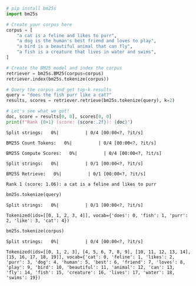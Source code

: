 
``` python
# pip install bm25s
import bm25s

# Create your corpus here
corpus = [
    "a cat is a feline and likes to purr",
    "a dog is the human's best friend and loves to play",
    "a bird is a beautiful animal that can fly",
    "a fish is a creature that lives in water and swims",
]

# Create the BM25 model and index the corpus
retriever = bm25s.BM25(corpus=corpus)
retriever.index(bm25s.tokenize(corpus))

# Query the corpus and get top-k results
query = "does the fish purr like a cat?"
results, scores = retriever.retrieve(bm25s.tokenize(query), k=2)

# Let's see what we got!
doc, score = results[0, 0], scores[0, 0]
print(f"Rank {0+1} (score: {score:.2f}): {doc}")
```

    Split strings:   0%|          | 0/4 [00:00<?, ?it/s]

    BM25S Count Tokens:   0%|          | 0/4 [00:00<?, ?it/s]

    BM25S Compute Scores:   0%|          | 0/4 [00:00<?, ?it/s]

    Split strings:   0%|          | 0/1 [00:00<?, ?it/s]

    BM25S Retrieve:   0%|          | 0/1 [00:00<?, ?it/s]

    Rank 1 (score: 1.06): a cat is a feline and likes to purr

``` python
bm25s.tokenize(query)
```

    Split strings:   0%|          | 0/1 [00:00<?, ?it/s]

    Tokenized(ids=[[0, 1, 2, 3, 4]], vocab={'does': 0, 'fish': 1, 'purr': 2, 'like': 3, 'cat': 4})

``` python
bm25s.tokenize(corpus)
```

    Split strings:   0%|          | 0/4 [00:00<?, ?it/s]

    Tokenized(ids=[[0, 1, 2, 3], [4, 5, 6, 7, 8, 9], [10, 11, 12, 13, 14], [15, 16, 17, 18, 19]], vocab={'cat': 0, 'feline': 1, 'likes': 2, 'purr': 3, 'dog': 4, 'human': 5, 'best': 6, 'friend': 7, 'loves': 8, 'play': 9, 'bird': 10, 'beautiful': 11, 'animal': 12, 'can': 13, 'fly': 14, 'fish': 15, 'creature': 16, 'lives': 17, 'water': 18, 'swims': 19})
